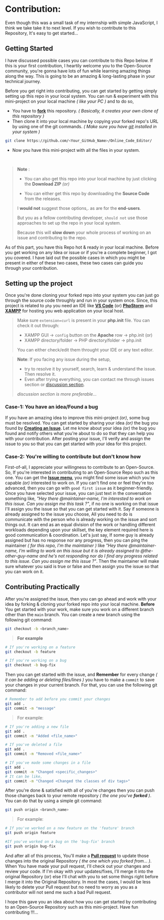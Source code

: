 # Contribution:

Even though this was a small task of my internship with simple JavaScript, I think we take take it to next level. If you wish to contribute to this Repository, It's easy to get started...

## Getting Started

I have discussed possible cases you can contribute to this Repo below. If this is your first contribution, I heartily welcome you to the Open-Source community, you're gonna have lots of fun while learning amazing things along the way. This is going to be an amazing & long-lasting phase in your technical journey.

Before you get right into contributing, you can get started by getting simply setting up this repo in your local system. You can run & experiment with this mini-project on your local machine *( like your PC )* and to do so,

- You have to [**fork**](https://github.com/iamwatchdogs/Online_Code_Editor/fork "Let's fork this repo") this repository. *( Basically, it creates your own clone of this repository )*
- Then clone it into your local machine by copying your forked repo's URL by using one of the git commands. *( Make sure you have [git](https://git-scm.com/ "Let's Download & install git") installed in your system )*
```bash
git clone https://github.com/<Your_GitHub_Name>/Online_Code_Editor/
```
- Now you have this mini-project with all the files in your system.

<br>

> **Note** :
> 
> - You can also get this repo into your local machine by just clicking the **Download ZIP** *(or)*
> 
> - You can either get this repo by downloading the **Source Code** from the releases.
>
> I **would not** suggest those options,. as are for the **end-users**. 
> 
> But you as a fellow contributing developer, `should not` use those approaches to set up the repo in your local system.
> 
> Because this will **slow down** your whole process of working on an issue and contributing to the repo.

As of this part, you have this Repo hot & ready in your local machine. Before you get working on any Idea or issue or if you're a complete beginner, I got you covered. I have laid out the possible cases in which you might be present in either of these two cases, these two cases can guide you through your contribution.

## Setting up the project

Once you're done cloning your forked repo into your system you can just go through the source code throughly and run in your system once. Since, this project is related to `php` you need an IDE like [**VS Code**](https://code.visualstudio.com/ "Download VS Code") (or) [**PhpStorm**](https://www.jetbrains.com/phpstorm/ "Download PhpStrom") and [**XAMPP**](https://www.apachefriends.org/) for hosting you web application on your local host.

> Make sure `extension=curl` is present in your **php.init** file. You can check it out through:
> 
> - XAMPP GUI -> `config` button on the **Apache** row -> php.init (or)
> - XAMPP directory/folder -> PHP directory/folder -> php.init
>
> You can either check/edit them throught your IDE or any text editor.

> **Note**:
> If you facing any issue during the setup,
> - try to resolve it by yourself, search, learn & understand the issue. Then resolve it.
> - Even after trying everything, you can contact me through issues section or [discussion section](https://github.com/iamwatchdogs/Online_Code_Editor/discussions/2 "goto Troubleshooting discussion menu").
>
> *discussion section is more preferable...*

### Case-1: You have an idea/Found a bug

If you have an amazing idea to improve this mini-project *(or)*, some bug must be resolved. You can get started by sharing your idea *(or)* the bug you found by [**Creating an Issue**](https://github.com/iamwatchdogs/Online_Code_Editor/issues/new "Let's create an issue"). Let me know about your idea *(or)* the bug you found and notify others what you're about to do so that they can help you with your contribution. After posting your issue, I'll verify and assign the issue to you so that you can get started with your idea for this project.

### Case-2: You're willing to contribute but don't know how 

First-of-all, I appreciate your willingness to contribute to an Open-Source. So, If you're interested in contributing to an Open-Source Repo such as this one. You can get the [**Issue menu**](https://github.com/iamwatchdogs/Online_Code_Editor/issues "Let's go to issue menu"), you might find some issue which you're capable *(or)* interested to work on. If you can't find one or feel they're too advanced, then you can go with `good first issue` as it beginner-friendly. Once you have selected your issue, you can just text in the conversation something like, *"Hey there @maintainer-name, I'm interested to work on this issue. Can you assign me this task ?"*, if no one is working on that issue I'll assign you the issue so that you can get started with it. Say if someone is already assigned to the issue you choose, All you need to do is communicate with the person who is already working on the issue and sort things out. It can end as an equal division of the work or handling different workloads depending upon your skillset, the key element required here is good communication & coordination. Let's just say, If some guy is already assigned but has no response nor any progress, then you can ping the maintainer *( for this repo, I'm the maintainer )* like *"Hey there @maintainer-name, I'm willing to work on this issue but it is already assigned to @the-other-guy-name and he's not responding nor do I find any progress related to this issue. Can you assign me this issue ?"*. Then the maintainer will make sure whatever you said is true or false and then assign you the issue so that you can work on it.

## Contributing Practically

After you're assigned the issue, then you can go ahead and work with your idea by forking & cloning your forked repo into your local machine. **Before** You get started with your work, make sure you work on a different branch other than the `main` branch. You can create a new branch using the following git command:
```bash
git checkout -b <branch_name>
```
> **For example**
```bash
# If you're working on a feature
git checkout -b feature

# If you're working on a bug
git checkout -b bug-fix
```

Then you can get started with the issue, and **Remember** for every change *( it can be adding or deleting files/lines )* you have to make a `commit` to save your changes in your current branch. For that, you can use the following git command:
```bash
# Remember to add before you commit your changes
git add .
git commit -m "message"
```
> For example:
```bash
# If you're adding a new file
git add .
git commit -m "Added <file_name>"

# If you've deleted a file
git add .
git commit -m "Removed <file_name>"

# If you've made some changes in a file
git add .
git commit -m "Changed <specific_changes>"  
# It can be like, 
git commit -m "Changed <Changed the classes of div tags>"
```

After you're done & satisfied with all of you're changes then you can push those changes back to your remote repository *( the one you've **forked** )*. You can do that by using a simple git command:
```bash
git push origin <branch_name>
```
> For example:
```bash
# If you've worked on a new feature on the 'feature' branch
git push origin feature

#If you've worked on a bug on the 'bug-fix' branch
git push origin bug-fix
```

And after all of this process, You'll make a [**Pull request**](https://github.com/iamwatchdogs/Online_Code_Editor/compare "Let's make a PR") to update those changes into the original Repository *( the one which you forked from... )*. When You have made your pull request, I'll check out your changes and review your code. If I'm okay with your updates/fixes, I'll merge it into the original Repository (or) else I'll chat with you to set some things right before I merge it into the Original Repository. In most the cases, I would be less likely to delete your Pull request but no need to worry as you as a contributor will not send me such a bad Pull request.

I hope this gave you an idea about how you can get started by contributing to an Open-Source Repository such as this mini-project. Have fun contributing !!!...